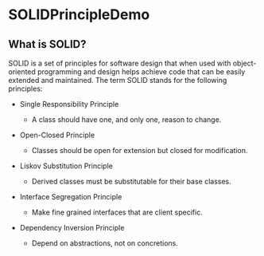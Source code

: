 # SOLIDPrincipleDemo

## What is SOLID?

SOLID is a set of principles for software design that when used with object-oriented programming and design helps achieve code that can be easily extended and maintained. The term SOLID stands for the following principles:   

- Single Responsibility Principle
  - A class should have one, and only one, reason to change.

- Open-Closed Principle
  - Classes should be open for extension but closed for modification.

- Liskov Substitution Principle
  - Derived classes must be substitutable for their base classes.

- Interface Segregation Principle
  - Make fine grained interfaces that are client specific.

- Dependency Inversion Principle
  - Depend on abstractions, not on concretions.
